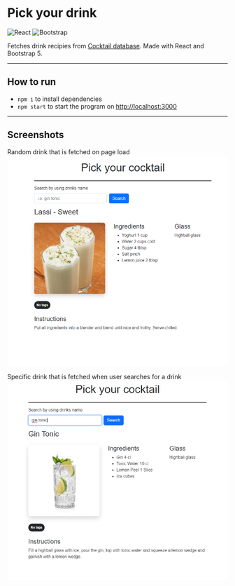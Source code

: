 # Pick your drink
![React](https://img.shields.io/badge/react-%2320232a.svg?style=for-the-badge&logo=react&logoColor=%2361DAFB)
![Bootstrap](https://img.shields.io/badge/bootstrap-%23563D7C.svg?style=for-the-badge&logo=bootstrap&logoColor=white)

Fetches drink recipies from [Cocktail database](https://www.thecocktaildb.com). Made with React and Bootstrap 5.

--- 
## How to run

- `npm i` to install dependencies
- `npm start` to start the program on [http://localhost:3000](http://localhost:3000)

---
## Screenshots

Random drink that is fetched on page load
![Random drink](images/random.png)

Specific drink that is fetched when user searches for a drink
![Specific drink](images/specific.png)